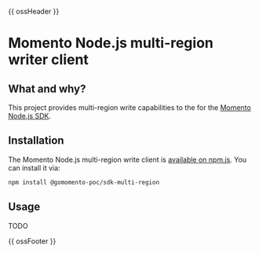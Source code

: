 {{ ossHeader }}

# Momento Node.js multi-region writer client

## What and why?

This project provides multi-region write capabilities to the for the [Momento Node.js SDK](https://github.com/momentohq/client-sdk-javascript).

## Installation

The Momento Node.js multi-region write client is [available on npm.js](https://www.npmjs.com/package/@gomomento-poc/sdk-multi-region). You can install it via:

```bash
npm install @gomomento-poc/sdk-multi-region
```

## Usage

TODO

{{ ossFooter }}
